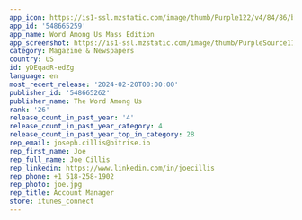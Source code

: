 ```yaml
---
app_icon: https://is1-ssl.mzstatic.com/image/thumb/Purple122/v4/84/86/b2/8486b262-f4ef-6d71-daff-50341bd82649/AppIconRedesign-0-0-1x_U007emarketing-0-7-0-85-220.png/1024x1024bb.png
app_id: '548665259'
app_name: Word Among Us Mass Edition
app_screenshot: https://is1-ssl.mzstatic.com/image/thumb/PurpleSource116/v4/92/77/b3/9277b384-45cc-a586-c9ee-96459b2024a4/b586a23c-cd59-494d-8992-3060258ea76d_1.png/1242x2688bb.png
category: Magazine & Newspapers
country: US
id: yDEqadR-edZg
language: en
most_recent_release: '2024-02-20T00:00:00'
publisher_id: '548665262'
publisher_name: The Word Among Us
rank: '26'
release_count_in_past_year: '4'
release_count_in_past_year_category: 4
release_count_in_past_year_top_in_category: 28
rep_email: joseph.cillis@bitrise.io
rep_first_name: Joe
rep_full_name: Joe Cillis
rep_linkedin: https://www.linkedin.com/in/joecillis
rep_phone: +1 518-258-1902
rep_photo: joe.jpg
rep_title: Account Manager
store: itunes_connect
---
```

